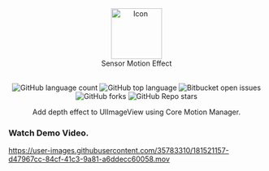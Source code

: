 <div align="center">
  <img width="100" src="https://user-images.githubusercontent.com/35783310/181525026-ca49f314-1e60-4a4b-baa8-f5fa0503c00c.png" alt="Icon" /> <br>
  Sensor Motion Effect <br>  <br>
  
![GitHub language count](https://img.shields.io/github/languages/count/m-afham/SensorMotionEffect) 
![GitHub top language](https://img.shields.io/github/languages/top/m-afham/SensorMotionEffect?color=yellow) 
![Bitbucket open issues](https://img.shields.io/bitbucket/issues/m-afham/SensorMotionEffect)
![GitHub forks](https://img.shields.io/github/forks/m-afham/SensorMotionEffect?style=social)
![GitHub Repo stars](https://img.shields.io/github/stars/m-afham/SensorMotionEffect?style=social)

Add depth effect to UIImageView using Core Motion Manager.
</div>

### Watch Demo Video.
https://user-images.githubusercontent.com/35783310/181521157-d47967cc-84cf-41c3-9a81-a6ddecc60058.mov
